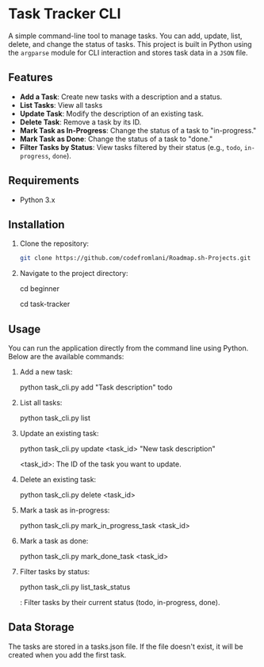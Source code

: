 # Task Tracker CLI 

A simple command-line tool to manage tasks. You can add, update, list, delete, and change the status of tasks. This project is built in Python using the `argparse` module for CLI interaction and stores task data in a `JSON` file.

## Features

- **Add a Task**: Create new tasks with a description and a status.
- **List Tasks**: View all tasks 
- **Update Task**: Modify the description of an existing task.
- **Delete Task**: Remove a task by its ID.
- **Mark Task as In-Progress**: Change the status of a task to "in-progress."
- **Mark Task as Done**: Change the status of a task to "done."
- **Filter Tasks by Status**: View tasks filtered by their status (e.g., `todo`, `in-progress`, `done`).

## Requirements

- Python 3.x

## Installation

1. Clone the repository:
   ```bash
   git clone https://github.com/codefromlani/Roadmap.sh-Projects.git

2. Navigate to the project directory:

    cd beginner

    cd task-tracker


## Usage

You can run the application directly from the command line using Python. Below are the available commands:

1. Add a new task:

    python task_cli.py add "Task description" todo

2. List all tasks:

    python task_cli.py list

3. Update an existing task:

    python task_cli.py update <task_id> "New task description" 

    <task_id>: The ID of the task you want to update.

4. Delete an existing task:

    python task_cli.py delete <task_id>

5. Mark a task as in-progress:

    python task_cli.py mark_in_progress_task <task_id>

6. Mark a task as done:

    python task_cli.py mark_done_task <task_id>

7. Filter tasks by status:

    python task_cli.py list_task_status <status>

    <status>: Filter tasks by their current status (todo, in-progress, done).


## Data Storage

The tasks are stored in a tasks.json file. If the file doesn't exist, it will be created when you add the first task.